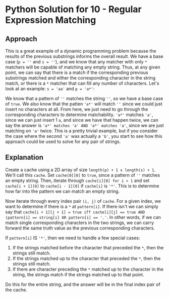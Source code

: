 # Python Solution for 10 - Regular Expression Matching

## Approach

This is a great example of a dynamic programming problem because the results of the previous substrings informs the overall result. We have a base case
(`p = ''` and `s = ''`), and we know that any matcher with only `*` matchers will be capable of matching any empty string. Thus, at any given point, we
can say that there is a match if the corresponding previous substrings matched and either the corresponding character in the string match, or there is
a `*` matcher that can fill any number of characters. Let's look at an example: `s = 'aa'` and `p = 'a*'`:

We know that a pattern of `''` matches the string `''`, so we have a base case of `true`. We also know that the patten `'a*'` will match `''` since we
could just insert no characters at all. From here, we just need to go through the corresponding characters to determine matchability. `'a*'` matches `'a'`,
since we can just insert 1 `a`, and since we have that happen twice, we can say the answer is `'a*' matches 'a' AND 'a*' matches 'a'`, since we are just
matching on `'a'` twice. This is a pretty trivial example, but if you consider the case where the second `'a'` was actually a `'b'`, you start to see how this
approach could be used to solve for any pair of strings.

## Explanation

Create a cache using a 2D array of size `length(p) + 1 x length(s) + 1`. We'll call this `cache`. Set `cache[0][0]` to `true`, since a pattern of `''` matches
an empty string. Then, iterate through `cache[i][0] for i > 1` and set `cache[i + 1][0]` to `cache[i - 1][0]` if `cache[i]` is `'*'`. This is to determine how
far into the pattern we can match an empty string.

Now iterate through every index pair `(i, j)` of `cache`. For a given index, we want to determine if there is a `*` at `pattern[i]`. If there isn't we can simply say that
`cache[i + 1][j + 1] = true iff cache[i][j] == true AND (pattern[i] == string[i] OR pattern[i] == '.'`. In other words, if we can match single corresponding characters in
the two strings, we can carry forward the same truth value as the previous corresponding characters.

If `pattern[i]` IS `'*'`, then we need to handle a few special cases:

1. If the strings matched before the character that preceded the `*`, then the strings still match.
2. If the strings matched up to the character that preceded the `*`, then the strings still match.
3. If there are character preceding the `*` matched up to the character in the string, the strings match if the strings matched up to that point.

Do this for the entire string, and the answer will be in the final index pair of the cache.